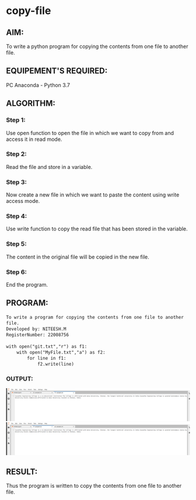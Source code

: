 # copy-file
## AIM:
To write a python program for copying the contents from one file to another file.
## EQUIPEMENT'S REQUIRED: 
PC
Anaconda - Python 3.7
## ALGORITHM: 
### Step 1:
Use open function to open the file in which we want to copy from and access it in read mode.
### Step 2: 
Read the file and store in a variable. 
### Step 3: 
Now create a new file in which we want to paste the content using write access mode.
### Step 4:  
Use write function to copy the read file that has been stored in the variable.
### Step 5: 
The content in the original file will be copied in the new file.
### Step 6: 
End the program.

## PROGRAM:
````
To write a program for copying the contents from one file to another file.
Developed by: NITEESH.M
RegisterNumber: 22008756

with open("git.txt","r") as f1:
    with open("MyFile.txt","a") as f2:
        for line in f1:
            f2.write(line)

````

### OUTPUT:
![eig](copy1.png)
![eig](copy2.png)

## RESULT:
Thus the program is written to copy the contents from one file to another file.
